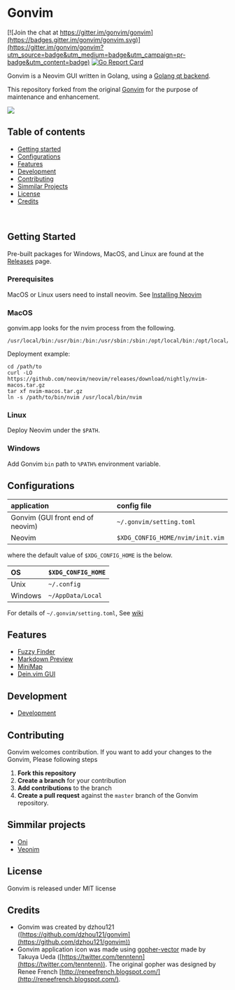 
# Gonvim

[![Join the chat at https://gitter.im/gonvim/gonvim](https://badges.gitter.im/gonvim/gonvim.svg)](https://gitter.im/gonvim/gonvim?utm_source=badge&utm_medium=badge&utm_campaign=pr-badge&utm_content=badge)
[![Go Report Card](https://goreportcard.com/badge/github.com/akiyosi/gonvim)](https://goreportcard.com/report/github.com/akiyosi/gonvim)

Gonvim is a Neovim GUI written in Golang, using a [Golang qt backend](https://github.com/therecipe/qt).
 
This repository forked from the original [Gonvim](https://github.com/dzhou121/gonvim) for the purpose of maintenance and enhancement.

![](https://raw.githubusercontent.com/wiki/akiyosi/gonvim/images/0.3.0.png)

## Table of contents

- [Getting started](#getting-started)
- [Configurations](#configurations)
- [Features](#features)
- [Development](#development)
- [Contributing](#contributing)
- [Simmilar Projects](#simmilar-projects)
- [License](#license)
- [Credits](#credits)

<br>

## Getting Started
Pre-built packages for Windows, MacOS, and Linux are found at the [Releases](https://github.com/akiyosi/gonvim/releases) page.


### Prerequisites
MacOS or Linux users need to install neovim. See [Installing Neovim](https://github.com/neovim/neovim/wiki/Installing-Neovim)

### MacOS
gonvim.app looks for the nvim process from the following.

```
/usr/local/bin:/usr/bin:/bin:/usr/sbin:/sbin:/opt/local/bin:/opt/local/sbin
```

Deployment example:

```
cd /path/to
curl -LO https://github.com/neovim/neovim/releases/download/nightly/nvim-macos.tar.gz
tar xf nvim-macos.tar.gz
ln -s /path/to/bin/nvim /usr/local/bin/nvim
```

### Linux
Deploy Neovim under the `$PATH`.

### Windows
Add Gonvim `bin` path to `%PATH%` environment variable.



## Configurations

| application | config file |
|:------------|:------------|
| Gonvim (GUI front end of neovim) | `~/.gonvim/setting.toml` |
| Neovim      | `$XDG_CONFIG_HOME/nvim/init.vim` |

where the default value of `$XDG_CONFIG_HOME` is the below.

| OS      |  `$XDG_CONFIG_HOME`  |
|:--------|:---------------------|
| Unix    |  `~/.config`         |
| Windows |  `~/AppData/Local`   |

For details of `~/.gonvim/setting.toml`, See [wiki](https://github.com/akiyosi/gonvim/wiki/Configurations)



## Features

* [Fuzzy Finder](https://github.com/akiyosi/gonvim/wiki/Features#fuzzy-finder-in-gui)
* [Markdown Preview](https://github.com/akiyosi/gonvim/wiki/Features#markdown-preview)
* [MiniMap](https://github.com/akiyosi/gonvim/wiki/Features#minimap)
* [Dein.vim GUI](https://github.com/akiyosi/gonvim/wiki/Features#deinvim-gui)



## Development

* [Development](https://github.com/akiyosi/gonvim/wiki/Development)



## Contributing
Gonvim welcomes contribution. If you want to add your changes to the Gonvim, Please following steps

1. **Fork this repository**
1. **Create a branch** for your contribution
1. **Add contributions** to the branch
1. **Create a pull request** against the `master` branch of the Gonvim repository.


## Simmilar projects

* [Oni](https://github.com/onivim/oni)
* [Veonim](https://github.com/veonim/veonim)



## License
Gonvim is released under MIT license


## Credits

* Gonvim was created by dzhou121 ([https://github.com/dzhou121/gonvim](https://github.com/dzhou121/gonvim))
* Gonvim application icon was made using [gopher-vector](https://github.com/golang-samples/gopher-vector) made by Takuya Ueda ([https://twitter.com/tenntenn](https://twitter.com/tenntenn)). The original gopher was designed by Renee French [http://reneefrench.blogspot.com/](http://reneefrench.blogspot.com/).


